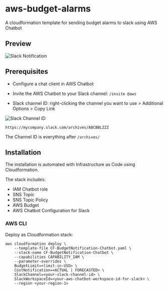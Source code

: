 # aws-budget-alarms

A cloudformation template for sending budget alarms to slack using AWS Chatbot

## Preview

![Slack Notification](./assets/slack_screenshot.png)

## Prerequisites

- Configure a chat client in AWS Chatbot
- Invite the AWS Chatbot to your Slack channel: `/invite @aws`

- Slack channel ID: right-clicking the channel you want to use > Additional Options > Copy Link

![Slack Channel ID](./assets/slack_id.png)

`https://mycompany.slack.com/archives/ABCBBLZZZ`

The Channel ID is everything after  `/archives/`


## Installation

The installation is automated with Infrastructure as Code using Cloudformation.


The stack includes:
 
- IAM Chatbot role
- SNS  Topic
- SNS Topic Policy
- AWS Budget
- AWS Chatbot Configuration for Slack

### AWS CLI

Deploy as Cloudformation stack:
```
aws cloudformation deploy \
    --template-file CF-BudgetNotification-Chatbot.yaml \
    --stack-name CF-BudgetNotification-Chatbot \
    --capabilities CAPABILITY_IAM \
    --parameter-overrides \
    BudgetLimit=<limit-in-USD> \
    CostNotification=<ACTUAL | FORECASTED> \
    SlackChannel=<your-slack-channel-id> \
    SlackWorkspaceId=<your-aws-chatbot-workspace-id-for-slack> \
    --region <your-region-1>
```
